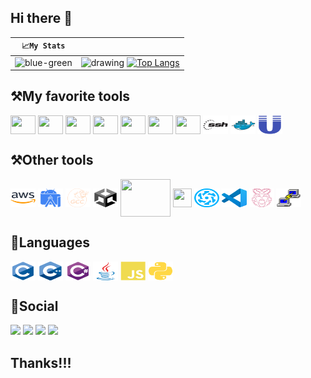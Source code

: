 ## Hi there 👋

[blue-green]: https://github-readme-stats.vercel.app/api?username=Tesla-Sec&show_icons=true&cache_seconds=22600&t&theme=blue-green

| `📈My Stats`||
|---|-:
|![blue-green][blue-green] |  <img src="https://github.com/user-attachments/assets/6b0932f8-6cea-4a0b-a8df-44045118943e" alt="drawing" width="300"/> [![Top Langs](https://github-readme-stats.vercel.app/api/top-langs/?username=Tesla-Sec&theme=blue-green)](https://github.com/anuraghazra/github-readme-stats) | 



## ⚒️My favorite tools

<div style="display: inline_block">
  <img align="center" height="30" width="40" src="https://blackarch.org/images/logo/ba-logo.png">
  <img align="center" height="30" width="40" src="https://www.kali.org/images/kali-logo.svg">
  <img align="center" height="30" width="40" src="https://www.kali.org/images/tool-logo-sqlmap.svg">
  <img align="center" height="30" width="40" src="https://www.kali.org/images/tool-logo-metasploit.svg">
  <img align="center" height="30" width="40" src="https://www.kali.org/images/tool-logo-nmap.svg">
  <img align="center" height="30" width="40" src="https://www.kali.org/images/tool-logo-burp.svg">
  <img align="center" height="30" width="40" src="https://www.kali.org/images/tool-logo-wireshark.svg">
  <img align="center" height="30" width="40" src="https://raw.githubusercontent.com/devicons/devicon/refs/heads/master/icons/ssh/ssh-original-wordmark.svg">
  <img align="center" height="30" width="40" src="https://raw.githubusercontent.com/devicons/devicon/refs/heads/master/icons/docker/docker-original.svg">
  <img align="center" height="30" width="40" src="https://raw.githubusercontent.com/devicons/devicon/refs/heads/master/icons/unix/unix-original.svg">
</div>

## ⚒️Other tools

<div style="display: inline_block">
  <img align="center" height="30" width="40" src="https://raw.githubusercontent.com/devicons/devicon/refs/heads/master/icons/amazonwebservices/amazonwebservices-original-wordmark.svg">
  <img align="center" height="30" width="40" src="https://raw.githubusercontent.com/devicons/devicon/refs/heads/master/icons/androidstudio/androidstudio-plain.svg">
  <img align="center" height="30" width="40" src="https://raw.githubusercontent.com/devicons/devicon/refs/heads/master/icons/gcc/gcc-line.svg">
  <img align="center" height="30" width="40" src="https://raw.githubusercontent.com/devicons/devicon/refs/heads/master/icons/unity/unity-original.svg">
  <img align="center" height="60" width="80" src="https://raw.githubusercontent.com/deepseek-ai/DeepSeek-V2/refs/heads/main/figures/logo.svg">
  <img align="center" height="30" width="30" src="https://store-images.s-microsoft.com/image/apps.64314.14423064005243201.ff003f01-b27e-4e67-9aa6-33c671187261.c7133ceb-d688-4f51-b158-23818ec236ff?h=210">
  <img align="center" height="30" width="40" src="https://raw.githubusercontent.com/devicons/devicon/refs/heads/master/icons/quasar/quasar-plain.svg">
  <img align="center" height="30" width="40" src="https://raw.githubusercontent.com/devicons/devicon/refs/heads/master/icons/vscode/vscode-original.svg">
  <img align="center" height="30" width="40" src="https://raw.githubusercontent.com/devicons/devicon/refs/heads/master/icons/raspberrypi/raspberrypi-line.svg">
  <img align="center" height="30" width="40" src="https://raw.githubusercontent.com/devicons/devicon/refs/heads/master/icons/putty/putty-original.svg">
</div>

## 📔Languages

<div style="display: inline_block">
  <img align="center" height="30" width="40" src="https://raw.githubusercontent.com/devicons/devicon/refs/heads/master/icons/c/c-original.svg">
  <img align="center" height="30" width="40" src="https://raw.githubusercontent.com/devicons/devicon/refs/heads/master/icons/cplusplus/cplusplus-original.svg">
  <img align="center" height="30" width="40" src="https://raw.githubusercontent.com/devicons/devicon/refs/heads/master/icons/csharp/csharp-original.svg">
  <img align="center" height="30" width="40" src="https://raw.githubusercontent.com/devicons/devicon/refs/heads/master/icons/java/java-original.svg">
  <img align="center" height="30" width="40" src="https://raw.githubusercontent.com/devicons/devicon/refs/heads/master/icons/javascript/javascript-plain.svg">
  <img align="center" height="30" width="40" src="https://raw.githubusercontent.com/devicons/devicon/refs/heads/master/icons/python/python-plain.svg">
</div>

## 👥Social

<div> 
   <a href="https://ringzer0ctf.com/profile/51253" target="_blank"><img src="https://ringzer0ctf.com/images/logo.png" height="30" target="_blank"></a> 
   <a href="https://discord.com/users/393929773740457987" target="_blank"><img src="https://cdn.prod.website-files.com/6257adef93867e50d84d30e2/6257d23c5fb25be7e0b6e220_Open%20Source%20Projects%20_%20Discord-7.svg" height="30" target="_blank"></a> 
   <a href = "mailto:nicolas.herculano2004@gmail.com"><img src="https://ssl.gstatic.com/ui/v1/icons/mail/rfr/logo_gmail_lockup_dark_1x_r5.png" height="30" target="_blank"></a> 
   <a href="https://www.linkedin.com/in/nicolas-herculano" target="_blank"><img src="https://images.ctfassets.net/h6ufgtwb6nv1/5lHIgLTzfLWN0rHbv4SlVZ/f6463b137d7b1c156c641b090393e04b/LinkedIn_logo_initials.png" height="30" target="_blank"></a> 
  
</div>

## Thanks!!!



